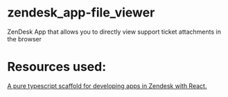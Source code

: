 # zendesk_app-file_viewer

ZenDesk App that allows you to directly view support ticket attachments in the browser

# Resources used:

[A pure typescript scaffold for developing apps in Zendesk with React.](https://github.com/Joshlha/zd-ts-react)
